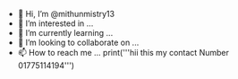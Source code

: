 - 👋 Hi, I’m @mithunmistry13
- 👀 I’m interested in ...
- 🌱 I’m currently learning ...
- 💞️ I’m looking to collaborate on ...
- 📫 How to reach me ...
print('''hii this my contact Number 01775114194''')

<!---
mithunmistry13/mithunmistry13 is a ✨ special ✨ repository because its `README.md` (this file) appears on your GitHub profile.
You can click the Preview link to take a look at your changes.
--->
